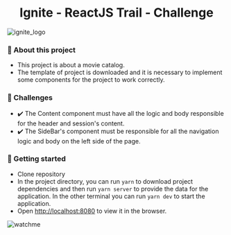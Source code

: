 <h1 align="center"> Ignite - ReactJS Trail - Challenge</h1>

![ignite_logo](https://user-images.githubusercontent.com/26603179/151900955-346686bf-fc36-4a8a-8e78-22d1536747b9.png)


### 🚀 About this project
 - This project is about a movie catalog.
 - The template of project is downloaded and it is necessary to implement some components for the project to work correctly.

### 📝 Challenges
 - ✔️ The Content component must have all the logic and body responsible for the header and session's content.
 - ✔️ The SideBar's component must be responsible for all the navigation logic and body on the left side of the page.
  
### 🚀 Getting started
 - Clone repository
 - In the project directory, you can run `yarn` to download project dependencies and then run `yarn server` to provide the data for the application. In the other terminal you can run `yarn dev` to start the application.
 - Open [http://localhost:8080](http://localhost:8080) to view it in the browser.
 

![watchme](https://user-images.githubusercontent.com/26603179/151907582-71d497f5-735e-4f49-ba98-52f2a9f3f121.jpg)
